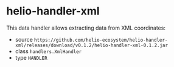 # helio-handler-xml
This data handler allows extracting data from XML
coordinates:
  * source `https://github.com/helio-ecosystem/helio-handler-xml/releases/download/v0.1.2/helio-handler-xml-0.1.2.jar` 
  * class `handlers.XmlHandler`
  * type `HANDLER` 


